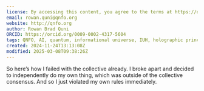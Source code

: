 ```yaml
---
license: By accessing this content, you agree to the terms at https://qnfo.org/LICENSE
email: rowan.quni@qnfo.org
website: http://qnfo.org
author: Rowan Brad Quni
ORCID: https://orcid.org/0009-0002-4317-5604
tags: QNFO, AI, quantum, informational universe, IUH, holographic principle
created: 2024-11-24T13:13:08Z
modified: 2025-03-08T09:38:26Z
---
```


So here’s how I failed with the collective already. I broke apart and decided to independently do my own thing, which was outside of the collective consensus. And so I just violated my own rules immediately.
